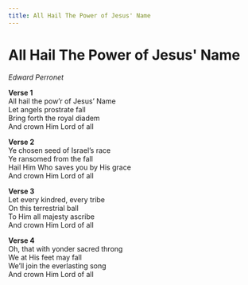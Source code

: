 ```yaml
---
title: All Hail The Power of Jesus' Name
---
```


# All Hail The Power of Jesus' Name

_Edward Perronet_

**Verse 1**  
All hail the pow’r of Jesus’ Name  
Let angels prostrate fall  
Bring forth the royal diadem  
And crown Him Lord of all

**Verse 2**  
Ye chosen seed of Israel’s race  
Ye ransomed from the fall  
Hail Him Who saves you by His grace  
And crown Him Lord of all  

**Verse 3**  
Let every kindred, every tribe  
On this terrestrial ball  
To Him all majesty ascribe  
And crown Him Lord of all  

**Verse 4**  
Oh, that with yonder sacred throng  
We at His feet may fall  
We’ll join the everlasting song  
And crown Him Lord of all  

